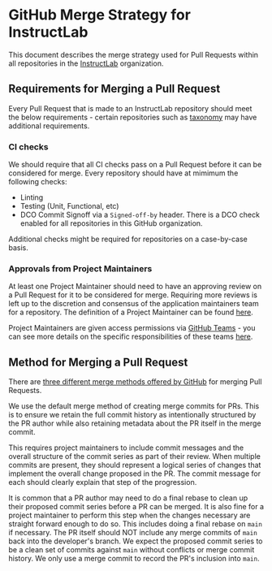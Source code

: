 # GitHub Merge Strategy for InstructLab

This document describes the merge strategy used for Pull Requests within all repositories in the [InstructLab](https://github.com/instruct-lab) organization.

## Requirements for Merging a Pull Request

Every Pull Request that is made to an InstructLab repository should meet the below requirements - certain repositories such as [taxonomy](https://github.com/instruct-lab/taxonomy) may have additional requirements.

### CI checks

We should require that all CI checks pass on a Pull Request before it can be considered for merge. Every repository should have at mimimum the following checks:
- Linting
- Testing (Unit, Functional, etc)
- DCO Commit Signoff via a `Signed-off-by` header. There is a DCO check enabled for all repositories in this GitHub organization.

Additional checks might be required for repositories on a case-by-case basis.

### Approvals from Project Maintainers

At least one Project Maintainer should need to have an approving review on a Pull Request for it to be considered for merge. Requiring more reviews is left up to the discretion and consensus of the application maintainers team for a repository. The definition of a Project Maintainer can be found [here](https://github.com/instruct-lab/community/blob/main/governance.md#project-maintainers-overview).

Project Maintainers are given access permissions via [GitHub Teams](https://github.com/orgs/instruct-lab/teams) - you can see more details on the specific responsibilities of these teams [here](https://github.com/instruct-lab/community/blob/main/MAINTAINERS.md).

## Method for Merging a Pull Request

There are [three different merge methods offered by GitHub](https://docs.github.com/en/repositories/configuring-branches-and-merges-in-your-repository/configuring-pull-request-merges/about-merge-methods-on-github) for merging Pull Requests.

We use the default merge method of creating merge commits for PRs. This is to ensure we retain the full commit history as intentionally structured by the PR author while also retaining metadata about the PR itself in the merge commit.

This requires project maintainers to include commit messages and the overall structure of the commit series as part of their review. When multiple commits are present, they should represent a logical series of changes that implement the overall change proposed in the PR. The commit message for each should clearly explain that step of the progression.

It is common that a PR author may need to do a final rebase to clean up their proposed commit series before a PR can be merged. It is also fine for a project maintainer to perform this step when the changes necessary are straight forward enough to do so.  This includes doing a final rebase on `main` if necessary. The PR itself should NOT include any merge commits of `main` back into the developer's branch. We expect the proposed commit series to be a clean set of commits against `main` without conflicts or merge commit history. We only use a merge commit to record the PR's inclusion into `main`.

